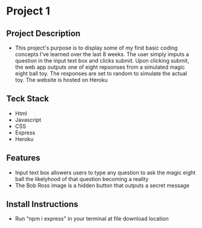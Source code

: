 # Project 1

## Project Description

- This project's purpose is to display some of my first basic coding concepts I've learned over the last 8 weeks. The user simply imputs a question in the input text box and clicks submit. Upon clicking submit, the web app outputs one of eight repsonses from a simulated magic eight ball toy. The responses are set to random to simulate the actual toy. The website is hosted on Heroku

## Teck Stack

- Html
- Javascript
- CSS
- Express
- Heroku

## Features

- Input text box allowers users to type any question to ask the magic eight ball the likelyhood of that question becoming a reality
- The Bob Ross image is a hidden button that outputs a secret message

## Install Instructions

- Run "npm i express" in your terminal at file download location
